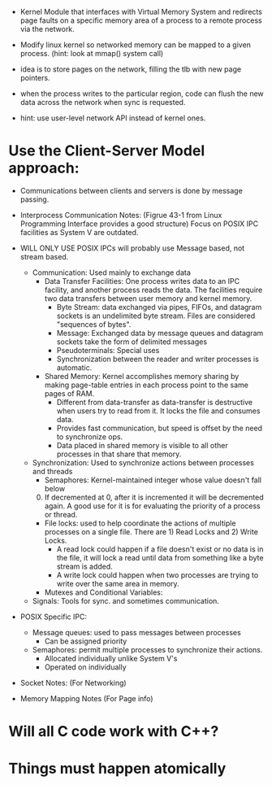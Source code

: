 * Kernel Module that interfaces with Virtual Memory System and redirects page
faults on a specific memory area of a process to a remote process via the
network.

* Modify linux kernel so networked memory can be mapped to a given process.
(hint: look at mmap() system call)

* idea is to store pages on the network, filling the tlb with new page
pointers.

* when the process writes to the particular region, code can flush the new data
across the network when sync is requested.

* hint: use user-level network API instead of kernel ones.


# Use the Client-Server Model approach:
* Communications between clients and servers is done by message passing.

* Interprocess Communication Notes: (Figrue 43-1 from Linux Programming
Interface provides a good structure) Focus on POSIX IPC facilities as System V
are outdated.
* WILL ONLY USE POSIX IPCs will probably use Message based, not stream based.
    * Communication: Used mainly to exchange data
        * Data Transfer Facilities: One process writes data to an IPC facility,
        and another process reads the data. The facilities require two data
        transfers between user memory and kernel memory.
            * Byte Stream: data exchanged via pipes, FIFOs, and datagram
            sockets is an undelimited byte stream. Files are considered
            "sequences of bytes".
            * Message: Exchanged data by message queues and datagram sockets
            take the form of delimited messages
            * Pseudoterminals: Special uses
            * Synchronization between the reader and writer processes is
            automatic.
        * Shared Memory: Kernel accomplishes memory sharing by making
        page-table entries in each process point to the same pages of RAM.
            * Different from data-transfer as data-transfer is destructive when
            users try to read from it. It locks the file and consumes data.
            * Provides fast communication, but speed is offset by the need to
            synchronize ops. 
            * Data placed in shared memory is visible to all other processes in
            that share that memory.
    * Synchronization: Used to synchronize actions between processes and
    threads
        * Semaphores: Kernel-maintained integer whose value doesn't fall below
        0. If decremented at 0, after it is incremented it will be decremented
        again. A good use for it is for evaluating the priority of a process
        or thread.
        * File locks: used to help coordinate the actions of multiple processes
        on a single file. There are 1) Read Locks and 2) Write Locks.
            * A read lock could happen if a file doesn't exist or no data is in
            the file, it will lock a read until data from something like a
            byte stream is added.
            * A write lock could happen when two processes are trying to write
            over the same area in memory.
        * Mutexes and Conditional Variables:
    * Signals: Tools for sync. and sometimes communication.

* POSIX Specific IPC:
    * Message queues: used to pass messages between processes
        * Can be assigned priority
    * Semaphores: permit multiple processes to synchronize their actions. 
        * Allocated individually unlike System V's
        * Operated on individually

* Socket Notes: (For Networking)

* Memory Mapping Notes (For Page info)

# Will all C code work with C++?

# Things must happen atomically
